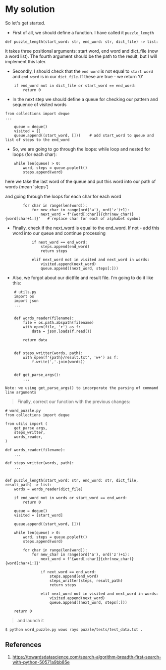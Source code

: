 # My solution

So let's get started.
* First of all, we should define a function. I have called it `puzzle_length`

```
def puzzle_length(start_word: str, end_word: str, dict_file) -> list:
```

it takes three positional arguments: start word, end word and dict_file (now a word list). The fourth argument should be
the path to the result, but I will implement this later.

* Secondly, I should check that the `end word` is not equal to `start word` and `end word` is in our `dict_file`. If these are true - we return '0'

```
    if end_word not in dict_file or start_word == end_word:
        return 0
```

* In the next step we should define a queue for checking our pattern and sequence of visited words

```
from collections import deque
...

    queue = deque()
    visited = []
    queue.append((start_word, []))    # add start_word to queue and list of steps to the end_word

```

* So, we are going to go through the loops: while loop and nested for loops (for each char):

```
    while len(queue) > 0:
        word, steps = queue.popleft()
        steps.append(word)
```
here we take the last word of the queue and put this word into our path of words (mean 'steps')

and going through the loops for each char for each word

```
        for char in range(len(word)):
            for new_char in range(ord('a'), ord('z')+1):
                next_word = f'{word[:char]}{chr(new_char)}{word[char+1:]}'   # replace char for each of alphabet symbol
```

* Finally, check if the next_word is equal to the end_word. If not - add this word into our queue and continue processing

```
            if next_word == end_word:
                steps.append(end_word)
                return steps

            elif next_word not in visited and next_word in words:
                visited.append(next_word)
                queue.append((next_word, steps[:]))
```

* Also, we forgot about our dictfile and result file. I'm going to do it like this:

```
    # utils.py
    import os
    import json
    ...


    def words_reader(filename):
        file = os.path.abspath(filename)
        with open(file, 'r') as f:
            data = json.loads(f.read())

        return data


    def steps_writter(words, path):
        with open(f'{path}/result.txt', 'w+') as f:
            f.write(','.join(words))
    

    def get_parse_args():
        ...

```
`Note: we using get_parse_args() to incorporate the parsing of command line arguments`

> Finally, correct our function with the previous changes:

```
# word_puzzle.py
from collections import deque

from utils import (
    get_parse_args, 
    steps_writter, 
    words_reader,
)

def words_reader(filename):
    ...

def steps_writter(words, path):
    ...


def puzzle_length(start_word: str, end_word: str, dict_file, result_path) -> list:
    words = words_reader(dict_file)

    if end_word not in words or start_word == end_word:
        return 0

    queue = deque()
    visited = [start_word]

    queue.append((start_word, []))

    while len(queue) > 0:
        word, steps = queue.popleft()
        steps.append(word)

        for char in range(len(word)):
            for new_char in range(ord('a'), ord('z')+1):
                next_word = f'{word[:char]}{chr(new_char)}{word[char+1:]}'

                if next_word == end_word:
                    steps.append(end_word)
                    steps_writter(steps, result_path)
                    return steps

                elif next_word not in visited and next_word in words:
                    visited.append(next_word)
                    queue.append((next_word, steps[:]))

    return 0
```

> and launch it
```
$ python word_puzzle.py wows rays puzzle/tests/test_data.txt .
```

## References
1. https://towardsdatascience.com/search-algorithm-breadth-first-search-with-python-50571a9bb85e